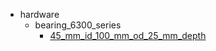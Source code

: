 * hardware
  * bearing_6300_series
    * [45_mm_id_100_mm_od_25_mm_depth](hardware/bearing_6300_series/45_mm_id_100_mm_od_25_mm_depth)
